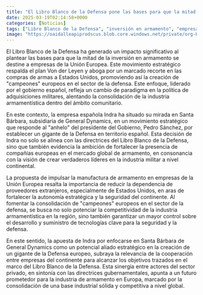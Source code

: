```yaml
---
title: "El Libro Blanco de la Defensa pone las bases para que la mitad de la inversión en armamento sea en empresas de la UE"
date: 2025-03-19T02:14:58+0000
categories: [Noticias]
tags: ["Libro Blanco de la Defensa", "inversión en armamento", "empresas de la Unión Europea", "sector de la defensa", "campeones europeos", "industria armamentística", "manufactura de armamento", "autonomía estratégica", "seguridad del continente", "competitividad"]
image: "https://oaidalleapiprodscus.blob.core.windows.net/private/org-HKmKxpuNw3Y88lm4EBrIPq0n/user-ZwiCXOggLL8ZNNKE2g7rXFmV/img-vsrnuxKX1Jkcnx9gkVDQkmDV.png?st=2025-03-19T01%3A14%3A58Z&se=2025-03-19T03%3A14%3A58Z&sp=r&sv=2024-08-04&sr=b&rscd=inline&rsct=image/png&skoid=d505667d-d6c1-4a0a-bac7-5c84a87759f8&sktid=a48cca56-e6da-484e-a814-9c849652bcb3&skt=2025-03-18T07%3A58%3A55Z&ske=2025-03-19T07%3A58%3A55Z&sks=b&skv=2024-08-04&sig=/s5rzaBSSeMbnFnDE9PKPkTBSS6MgilW0UsXynFPGIk%3D"
---
```


El Libro Blanco de la Defensa ha generado un impacto significativo al plantear las bases para que la mitad de la inversión en armamento se destine a empresas de la Unión Europea. Este movimiento estratégico respalda el plan Von der Leyen y aboga por un marcado recorte en las compras de armas a Estados Unidos, promoviendo así la creación de "campeones" europeos en el sector de la defensa. Este enfoque, liderado por el gobierno español, refleja un cambio de paradigma en la política de adquisiciones militares, alentando la consolidación de la industria armamentística dentro del ámbito comunitario.

En este contexto, la empresa española Indra ha situado su mirada en Santa Bárbara, subsidiaria de General Dynamics, en un movimiento estratégico que responde al "anhelo" del presidente del Gobierno, Pedro Sánchez, por establecer un gigante de la Defensa en territorio español. Esta decisión de Indra no solo se alinea con las directrices del Libro Blanco de la Defensa, sino que también evidencia la ambición de fortalecer la presencia de compañías europeas en el mercado global de armamento, en consonancia con la visión de crear verdaderos líderes en la industria militar a nivel continental.

La propuesta de impulsar la manufactura de armamento en empresas de la Unión Europea resalta la importancia de reducir la dependencia de proveedores extranjeros, especialmente de Estados Unidos, en aras de fortalecer la autonomía estratégica y la seguridad del continente. Al fomentar la consolidación de "campeones" europeos en el sector de la defensa, se busca no solo potenciar la competitividad de la industria armamentística en la región, sino también garantizar un mayor control sobre el desarrollo y suministro de tecnologías clave para la seguridad y la defensa.

En este sentido, la apuesta de Indra por enfocarse en Santa Bárbara de General Dynamics como un potencial aliado estratégico en la creación de un gigante de la Defensa europeo, subraya la relevancia de la cooperación entre empresas del continente para alcanzar los objetivos trazados en el marco del Libro Blanco de la Defensa. Esta sinergia entre actores del sector privado, en sintonía con las directrices gubernamentales, apunta a un futuro prometedor para la industria de armamento en Europa, marcado por la consolidación de una base industrial sólida y competitiva a nivel global.
    